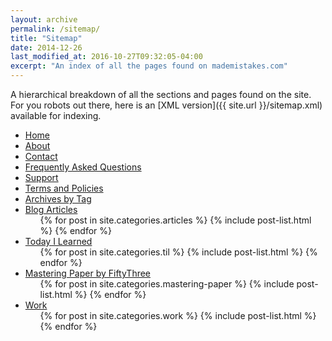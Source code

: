 ```yaml
---
layout: archive
permalink: /sitemap/
title: "Sitemap"
date: 2014-12-26
last_modified_at: 2016-10-27T09:32:05-04:00
excerpt: "An index of all the pages found on mademistakes.com"
---
```


A hierarchical breakdown of all the sections and pages found on the site. For you robots out there, here is an [XML version]({{ site.url }}/sitemap.xml) available for indexing.

<ul>
  <li><a href="{{ site.url }}/">Home</a></li>
  <li><a href="{{ site.url }}/about/">About</a></li>
  <li><a href="{{ site.url }}/contact/">Contact</a></li>
  <li><a href="{{ site.url }}/faqs/">Frequently Asked Questions</a></li>
  <li><a href="{{ site.url }}/support/">Support</a></li>
  <li><a href="{{ site.url }}/terms/">Terms and Policies</a></li>
  <li><a href="{{ site.url }}/tag/">Archives by Tag</a></li>
  <li><a href="{{ site.url }}/articles/">Blog Articles</a>
    <ul>
      {% for post in site.categories.articles %}
        {% include post-list.html %}
      {% endfor %}
    </ul>
  </li>
  <li><a href="{{ site.url }}/til/">Today I Learned</a>
    <ul>
      {% for post in site.categories.til %}
        {% include post-list.html %}
      {% endfor %}
    </ul>
  </li>
  <li><a href="{{ site.url }}/mastering-paper/">Mastering Paper by FiftyThree</a>
    <ul>
      {% for post in site.categories.mastering-paper %}
        {% include post-list.html %}
      {% endfor %}
    </ul>
  </li>
  <li><a href="{{ site.url }}/work/">Work</a>
    <ul>
      {% for post in site.categories.work %}
        {% include post-list.html %}
      {% endfor %}
    </ul>
  </li>
</ul>
